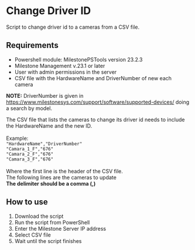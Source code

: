 # Change Driver ID
Script to change driver id to a cameras from a CSV file.  <br />

## Requirements
- Powershell module: MilestonePSTools version 23.2.3
- Milestone Management v.23.1 or later
- User with admin permissions in the server
- CSV file with the HardwareName and DriverNumber of new each camera  <br />

**NOTE:** DriverNumber is given in https://www.milestonesys.com/support/software/supported-devices/ doing a search by model.  <br />

The CSV file that lists the cameras to change its driver id needs to include the HardwareName and the new ID.  <br />  <br />
Example:  <br />
```"HardwareName","DriverNumber"``` <br />
```"Camara_1_F","676"``` <br />
```"Camara_2_F","676"``` <br />
```"Camara_3_F","676"``` <br />
<br />
Where the first line is the header of the CSV file.  <br />
The following lines are the cameras to update <br />
**The delimiter should be a comma (,)**  <br />

## How to use
1. Download the script
2. Run the script from PowerShell
3. Enter the Milestone Server IP address
4. Select CSV file
5. Wait until the script finishes

